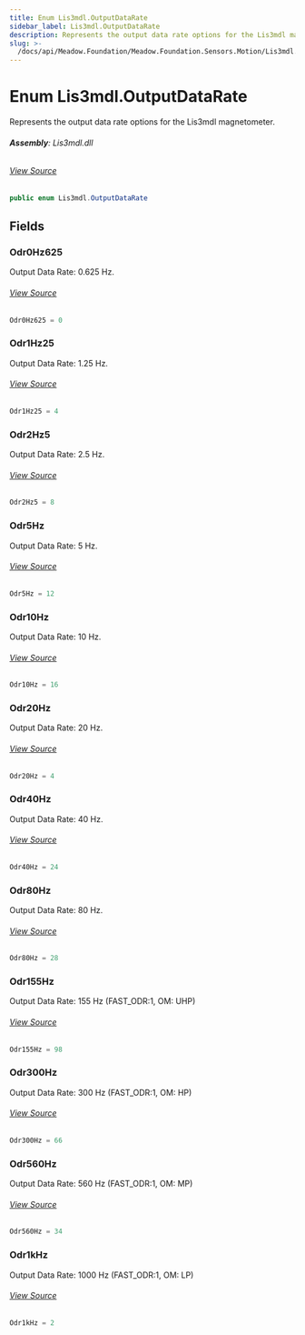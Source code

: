 ```yaml
---
title: Enum Lis3mdl.OutputDataRate
sidebar_label: Lis3mdl.OutputDataRate
description: Represents the output data rate options for the Lis3mdl magnetometer.
slug: >-
  /docs/api/Meadow.Foundation/Meadow.Foundation.Sensors.Motion/Lis3mdl.OutputDataRate
---
```

# Enum Lis3mdl.OutputDataRate
Represents the output data rate options for the Lis3mdl magnetometer.

###### **Assembly**: Lis3mdl.dll
###### [View Source](https://github.com/WildernessLabs/Meadow.Foundation.git/blob/develop/Source/Meadow.Foundation.Peripherals/Sensors.Motion.Lis3mdl/Driver/Lis3mdl.Enums.cs#L28)
```csharp title="Declaration"
public enum Lis3mdl.OutputDataRate
```
## Fields
### Odr0Hz625
Output Data Rate: 0.625 Hz.
###### [View Source](https://github.com/WildernessLabs/Meadow.Foundation.git/blob/develop/Source/Meadow.Foundation.Peripherals/Sensors.Motion.Lis3mdl/Driver/Lis3mdl.Enums.cs#L33)
```csharp title="Declaration"
Odr0Hz625 = 0
```
### Odr1Hz25
Output Data Rate: 1.25 Hz.
###### [View Source](https://github.com/WildernessLabs/Meadow.Foundation.git/blob/develop/Source/Meadow.Foundation.Peripherals/Sensors.Motion.Lis3mdl/Driver/Lis3mdl.Enums.cs#L37)
```csharp title="Declaration"
Odr1Hz25 = 4
```
### Odr2Hz5
Output Data Rate: 2.5 Hz.
###### [View Source](https://github.com/WildernessLabs/Meadow.Foundation.git/blob/develop/Source/Meadow.Foundation.Peripherals/Sensors.Motion.Lis3mdl/Driver/Lis3mdl.Enums.cs#L41)
```csharp title="Declaration"
Odr2Hz5 = 8
```
### Odr5Hz
Output Data Rate: 5 Hz.
###### [View Source](https://github.com/WildernessLabs/Meadow.Foundation.git/blob/develop/Source/Meadow.Foundation.Peripherals/Sensors.Motion.Lis3mdl/Driver/Lis3mdl.Enums.cs#L45)
```csharp title="Declaration"
Odr5Hz = 12
```
### Odr10Hz
Output Data Rate: 10 Hz.
###### [View Source](https://github.com/WildernessLabs/Meadow.Foundation.git/blob/develop/Source/Meadow.Foundation.Peripherals/Sensors.Motion.Lis3mdl/Driver/Lis3mdl.Enums.cs#L49)
```csharp title="Declaration"
Odr10Hz = 16
```
### Odr20Hz
Output Data Rate: 20 Hz.
###### [View Source](https://github.com/WildernessLabs/Meadow.Foundation.git/blob/develop/Source/Meadow.Foundation.Peripherals/Sensors.Motion.Lis3mdl/Driver/Lis3mdl.Enums.cs#L53)
```csharp title="Declaration"
Odr20Hz = 4
```
### Odr40Hz
Output Data Rate: 40 Hz.
###### [View Source](https://github.com/WildernessLabs/Meadow.Foundation.git/blob/develop/Source/Meadow.Foundation.Peripherals/Sensors.Motion.Lis3mdl/Driver/Lis3mdl.Enums.cs#L57)
```csharp title="Declaration"
Odr40Hz = 24
```
### Odr80Hz
Output Data Rate: 80 Hz.
###### [View Source](https://github.com/WildernessLabs/Meadow.Foundation.git/blob/develop/Source/Meadow.Foundation.Peripherals/Sensors.Motion.Lis3mdl/Driver/Lis3mdl.Enums.cs#L61)
```csharp title="Declaration"
Odr80Hz = 28
```
### Odr155Hz
Output Data Rate: 155 Hz (FAST_ODR:1, OM: UHP)
###### [View Source](https://github.com/WildernessLabs/Meadow.Foundation.git/blob/develop/Source/Meadow.Foundation.Peripherals/Sensors.Motion.Lis3mdl/Driver/Lis3mdl.Enums.cs#L65)
```csharp title="Declaration"
Odr155Hz = 98
```
### Odr300Hz
Output Data Rate: 300 Hz (FAST_ODR:1, OM: HP)
###### [View Source](https://github.com/WildernessLabs/Meadow.Foundation.git/blob/develop/Source/Meadow.Foundation.Peripherals/Sensors.Motion.Lis3mdl/Driver/Lis3mdl.Enums.cs#L69)
```csharp title="Declaration"
Odr300Hz = 66
```
### Odr560Hz
Output Data Rate: 560 Hz (FAST_ODR:1, OM: MP)
###### [View Source](https://github.com/WildernessLabs/Meadow.Foundation.git/blob/develop/Source/Meadow.Foundation.Peripherals/Sensors.Motion.Lis3mdl/Driver/Lis3mdl.Enums.cs#L73)
```csharp title="Declaration"
Odr560Hz = 34
```
### Odr1kHz
Output Data Rate: 1000 Hz (FAST_ODR:1, OM: LP)
###### [View Source](https://github.com/WildernessLabs/Meadow.Foundation.git/blob/develop/Source/Meadow.Foundation.Peripherals/Sensors.Motion.Lis3mdl/Driver/Lis3mdl.Enums.cs#L77)
```csharp title="Declaration"
Odr1kHz = 2
```
